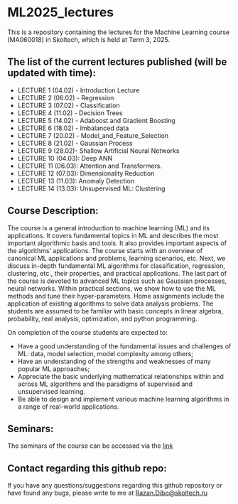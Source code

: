 # ML2025_lectures
This is a repository containing the lectures for the Machine Learning course (MA060018) in Skoltech, which is held at Term 3, 2025.

## The list of the current lectures published (will be updated with time):

- LECTURE 1 (04.02) - Introduction Lecture
- LECTURE 2 (06.02) - Regression
- LECTURE 3 (07.02) - Classification
- LECTURE 4 (11.02) - Decision Trees
- LECTURE 5 (14.02) - Adaboost and Gradient Boosting
- LECTURE 6 (18.02) - Imbalanced data
- LECTURE 7 (20.02) - Model_and_Feature_Selection
- LECTURE 8 (21.02) - Gaussian Process
- LECTURE 9 (28.02)- Shallow Artificial Neural Networks
- LECTURE 10 (04.03): Deep ANN
- LECTURE 11 (06.03): Attention and Transformers.
- LECTURE 12 (07.03): Dimensionality Reduction
- LECTURE 13 (11.03): Anomaly Detection
- LECTURE 14 (13.03): Unsupervised ML: Clustering


## Course Description:

The course is a general introduction to machine learning (ML) and its applications. It covers fundamental topics in ML and describes the most important algorithmic basis and tools. It also provides important aspects of the algorithms’ applications. The course starts with an overview of canonical ML applications and problems, learning scenarios, etc. Next, we discuss in-depth fundamental ML algorithms for classification, regression, clustering, etc., their properties, and practical applications. The last part of the course is devoted to advanced ML topics such as Gaussian processes, neural networks. Within practical sections, we show how to use the ML methods and tune their hyper-parameters. Home assignments include the application of existing algorithms to solve data analysis problems. The students are assumed to be familiar with basic concepts in linear algebra, probability, real analysis, optimization, and python programming.

On completion of the course students are expected to:

- Have a good understanding of the fundamental issues and challenges of ML: data, model selection, model complexity among others;
- Have an understanding of the strengths and weaknesses of many popular ML approaches;
- Appreciate the basic underlying mathematical relationships within and across ML algorithms and the paradigms of supervised and unsupervised learning.
- Be able to design and implement various machine learning algorithms in a range of real-world applications.

## Seminars:

The seminars of the course can be accessed via the [link](https://github.com/adasegroup/ML2025_seminars)

## Contact regarding this github repo:

If you have any questions/suggestions regarding this github repository or have found any bugs, please write to me at Razan.Dibo@skoltech.ru
